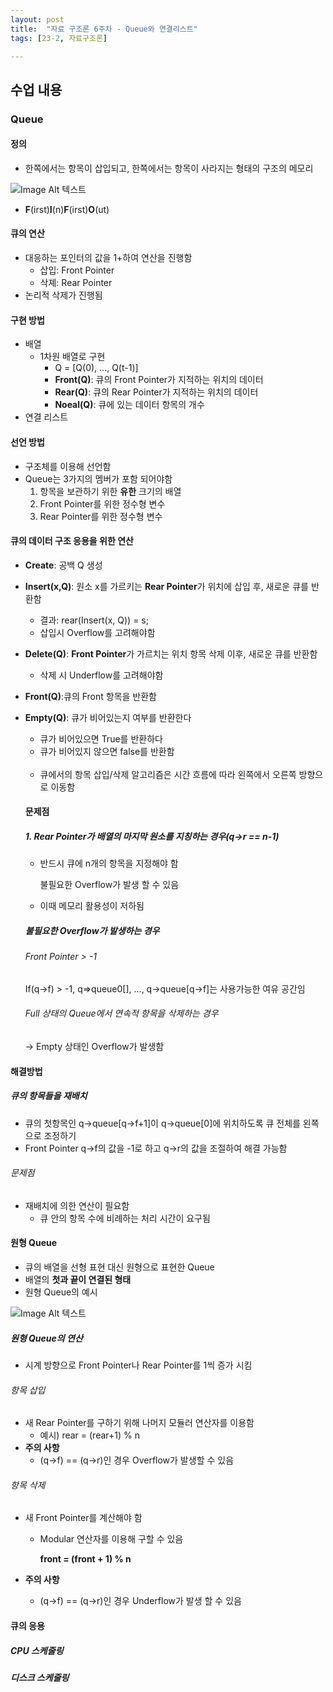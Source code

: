 ```yaml
---
layout: post
title:  "자료 구조론 6주차 - Queue와 연결리스트"
tags: [23-2, 자료구조론]

---
```


## 수업 내용

### Queue

#### 정의

- 한쪽에서는 항목이 삽입되고, 한쪽에서는 항목이 사라지는 형태의 구조의 메모리

![Image Alt 텍스트]({{link}}/assets/img/DS/2nd/Queue.png )

- **F**(irst)**I**(n)**F**(irst)**O**(ut)

#### 큐의 연산

- 대응하는 포인터의 값을 1+하여 연산을 진행함
  - 삽입: Front Pointer
  - 삭졔: Rear Pointer
- 논리적 삭제가 진행됨

#### 구현 방법

- 배열
  - 1차원 배열로 구현
    - Q = [Q(0), ..., Q(t-1)]
    - **Front(Q)**: 큐의 Front Pointer가 지적하는 위치의 데이터
    - **Rear(Q)**: 큐의 Rear Pointer가 지적하는 위치의 데이터
    - **Noeal(Q)**: 큐에 있는 데이터 항목의 개수
- 연결 리스트

#### 선언 방법

- 구조체를 이용해 선언함
- Queue는 3가지의 멤버가 포함 되어야함
  1. 항목을 보관하기 위한 **유한** 크기의 배열
  2. Front Pointer를 위한 정수형 변수
  3. Rear Pointer를 위한 정수형 변수

#### 큐의 데이터 구조 응용을 위한 연산

- **Create**:  공백 Q 생성
- **Insert(x,Q)**: 원소 x를 가르키는 **Rear Pointer**가 위치에 삽입 후, 새로운 큐를 반환함
  
  - 결과: rear(Insert(x, Q)) = s;
  - 삽입시 Overflow를 고려해야함
- **Delete(Q)**: **Front Pointer**가 가르치는 위치 항목 삭제 이후,  새로운 큐를 반환함

  - 삭제 시 Underflow를 고려해야함
- **Front(Q)**:큐의 Front 항목을 반환함
- **Empty(Q)**: 큐가 비어있는지 여부를 반환한다

  - 큐가 비어있으면 True를 반환하다
  - 큐가 비어있지 않으면 false를 반환함

  <br>

  - 큐에서의 항목 삽입/삭제 알고리즘은 시간 흐름에 따라 왼쪽에서 오른쪽 방향으로 이동함

  #### 문제점

  ##### 1. Rear Pointer가 배열의 마지막 원소를 지칭하는 경우(q->r ==  n-1)

  - 반드시 큐에 n개의 항목을 지정해야 함

    불필요한 Overflow가 발생 할 수 있음

  - 이때 메모리 활용성이 저하됨

  ##### 불필요한 Overflow가 발생하는 경우

  ###### Front Pointer > -1

  If(q->f) > -1, q=>queue0[], ...,  q->queue[q->f]는 사용가능한 여유 공간임

  ###### Full 상태의 Queue에서 연속적 항목을 삭제하는 경우

  -> Empty 상태인 Overflow가 발생함

#### 해결방법

##### 큐의 항목들을 재배치

- 큐의 첫항목인 q->queue[q->f+1]이 q->queue[0]에 위치하도록 큐 전체를 왼쪽으로 조정하기
- Front Pointer q->f의 값을 -1로 하고 q->r의 값을 조절하여 해결 가능함

###### 문제점

- 재배치에 의한 연산이 필요함
  - 큐 안의 항목 수에 비례하는 처리 시간이 요구됨

#### 원형 Queue

- 큐의 배열을 선형 표현 대신 원형으로 표현한 Queue
- 배열의 **첫과 끝이 연결된 형태**
- 원형 Queue의 예시

![Image Alt 텍스트]({{link}}/assets/img/DS/6nd/Circle_Queue.png )

##### 원형 Queue의 연산

- 시계 방향으로 Front Pointer나 Rear Pointer를 1씩 증가 시킴

###### 항목 삽입

- 새 Rear Pointer를 구하기 위해 나머지 모듈러 연산자를 이용함
  - 예시) rear = (rear+1) % n
- **주의 사항**
  - (q->f) == (q->r)인 경우 Overflow가 발생할 수 있음

###### 항목 삭제

- 새 Front Pointer를 계산해야 함

  - Modular 연산자를 이용해 구할 수 있음

    **front = (front + 1) % n**

- **주의 사항**

  - (q->f) == (q->r)인 경우 Underflow가 발생 할  수 있음

#### 큐의 응용

##### CPU 스케줄링

##### 디스크 스케줄링

